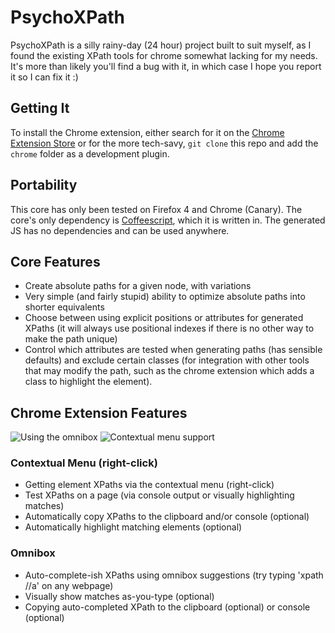 # PsychoXPath
PsychoXPath is a silly rainy-day (24 hour) project built to suit myself, as I found the existing XPath tools for chrome somewhat lacking for my needs. It's more than likely you'll find a bug with it, in which case I hope you report it so I can fix it :)

## Getting It
To install the Chrome extension, either search for it on the [Chrome Extension Store](https://chrome.google.com/webstore?hl=en&category=ext) or for the more tech-savy, `git clone` this repo and add the `chrome` folder as a development plugin.

## Portability
This core has only been tested on Firefox 4 and Chrome (Canary). The core's only dependency is [Coffeescript](http://jashkenas.github.com/coffee-script/), which it is written in. The generated JS has no dependencies and can be used anywhere.

## Core Features
- Create absolute paths for a given node, with variations
- Very simple (and fairly stupid) ability to optimize absolute paths into shorter equivalents
- Choose between using explicit positions or attributes for generated XPaths (it will always use positional indexes if there is no other way to make the path unique)
- Control which attributes are tested when generating paths (has sensible defaults) and exclude certain classes (for integration with other tools that may modify the path, such as the chrome extension which adds a class to highlight the element).

## Chrome Extension Features
![Using the omnibox](http://i.imgur.com/7T4Ux.png)
![Contextual menu support](http://i.imgur.com/HVCWH.png)

### Contextual Menu (right-click)
- Getting element XPaths via the contextual menu (right-click)
- Test XPaths on a page (via console output or visually highlighting matches)
- Automatically copy XPaths to the clipboard and/or console (optional)
- Automatically highlight matching elements (optional)

### Omnibox
- Auto-complete-ish XPaths using omnibox suggestions (try typing 'xpath //a' on any webpage)
- Visually show matches as-you-type (optional)
- Copying auto-completed XPath to the clipboard (optional) or console (optional)
